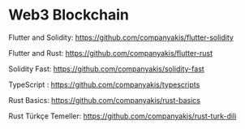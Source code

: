 # Web3 Blockchain

Flutter and Solidity:
https://github.com/companyakis/flutter-solidity

Flutter and Rust:
https://github.com/companyakis/flutter-rust

Solidity Fast:
https://github.com/companyakis/solidity-fast

TypeScript :
https://github.com/companyakis/typescripts

Rust Basics:
https://github.com/companyakis/rust-basics

Rust Türkçe Temeller:
https://github.com/companyakis/rust-turk-dili
